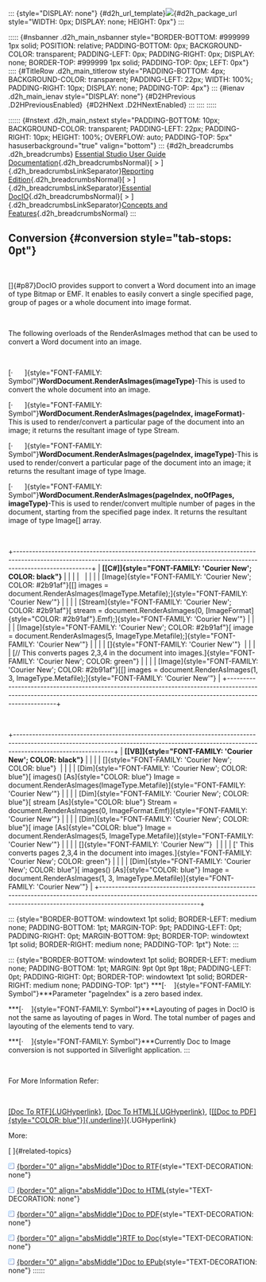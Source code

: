 ::: {style="DISPLAY: none"}
[](ms-xhelp:///?Id=d2h_url_template){#d2h_url_template}![](!package_url!){#d2h_package_url style="WIDTH: 0px; DISPLAY: none; HEIGHT: 0px"}
:::

::::: {#nsbanner .d2h_main_nsbanner style="BORDER-BOTTOM: #999999 1px solid; POSITION: relative; PADDING-BOTTOM: 0px; BACKGROUND-COLOR: transparent; PADDING-LEFT: 0px; PADDING-RIGHT: 0px; DISPLAY: none; BORDER-TOP: #999999 1px solid; PADDING-TOP: 0px; LEFT: 0px"}
:::: {#TitleRow .d2h_main_titlerow style="PADDING-BOTTOM: 4px; BACKGROUND-COLOR: transparent; PADDING-LEFT: 22px; WIDTH: 100%; PADDING-RIGHT: 10px; DISPLAY: none; PADDING-TOP: 4px"}
::: {#ienav .d2h_main_ienav style="DISPLAY: none"}
[](ms-xhelp:///?Id=830bfab2-bf77-4845-bc33-4b15be1e5184){#D2HPrevious .D2HPreviousEnabled}  [](ms-xhelp:///?Id=39b8b7d5-49f4-4f25-99cc-5f73502e23e4){#D2HNext .D2HNextEnabled}
:::
::::
:::::

:::::: {#nstext .d2h_main_nstext style="PADDING-BOTTOM: 10px; BACKGROUND-COLOR: transparent; PADDING-LEFT: 22px; PADDING-RIGHT: 10px; HEIGHT: 100%; OVERFLOW: auto; PADDING-TOP: 5px" hasuserbackground="true" valign="bottom"}
::: {#d2h_breadcrumbs .d2h_breadcrumbs}
[Essential Studio User Guide Documentation](ms-xhelp:///?Id=12457748-09e3-4d74-a240-8e049cedf030){.d2h_breadcrumbsNormal}[ \> ]{.d2h_breadcrumbsLinkSeparator}[Reporting Edition](ms-xhelp:///?Id=027aa5b6-6676-4f93-ad23-c20e8c45792e){.d2h_breadcrumbsNormal}[ \> ]{.d2h_breadcrumbsLinkSeparator}[Essential DocIO](ms-xhelp:///?Id=b88d77b3-4c51-460f-a761-d2ef6d5b0ca6){.d2h_breadcrumbsNormal}[ \> ]{.d2h_breadcrumbsLinkSeparator}[Concepts and Features](ms-xhelp:///?Id=c1881696-52ce-4414-9f3d-97433d8e9775){.d2h_breadcrumbsNormal}
:::

## Conversion {#conversion style="tab-stops: 0pt"}

 

[]{#p87}DocIO provides support to convert a Word document into an image of type Bitmap or EMF. It enables to easily convert a single specified page, group of pages or a whole document into image format.

 

The following overloads of the RenderAsImages method that can be used to convert a Word document into an image.

 

[·      ]{style="FONT-FAMILY: Symbol"}**WordDocument.RenderAsImages(imageType)**-This is used to convert the whole document into an image.

[·      ]{style="FONT-FAMILY: Symbol"}**WordDocument.RenderAsImages(pageIndex, imageFormat)**-This is used to render/convert a particular page of the document into an image; it returns the resultant image of type Stream.

[·      ]{style="FONT-FAMILY: Symbol"}**WordDocument.RenderAsImages(pageIndex, imageType)**-This is used to render/convert a particular page of the document into an image; it returns the resultant image of type Image.

[·      ]{style="FONT-FAMILY: Symbol"}**WordDocument.RenderAsImages(pageIndex, noOfPages, imageType)**-This is used to render/convert multiple number of pages in the document, starting from the specified page index. It returns the resultant image of type Image\[\] array.

 

+------------------------------------------------------------------------------------------------------------------------------------------------------------------------------------+
| **[\[C#\]]{style="FONT-FAMILY: 'Courier New'; COLOR: black"}**                                                                                                                     |
|                                                                                                                                                                                    |
|                                                                                                                                                                                    |
|                                                                                                                                                                                    |
| [Image]{style="FONT-FAMILY: 'Courier New'; COLOR: #2b91af"}[\[\] images = document.RenderAsImages(ImageType.Metafile);]{style="FONT-FAMILY: 'Courier New'"}                        |
|                                                                                                                                                                                    |
| [Stream]{style="FONT-FAMILY: 'Courier New'; COLOR: #2b91af"}[ stream = document.RenderAsImages(0, [ImageFormat]{style="COLOR: #2b91af"}.Emf);]{style="FONT-FAMILY: 'Courier New'"} |
|                                                                                                                                                                                    |
| [Image]{style="FONT-FAMILY: 'Courier New'; COLOR: #2b91af"}[ image = document.RenderAsImages(5, ImageType.Metafile);]{style="FONT-FAMILY: 'Courier New'"}                          |
|                                                                                                                                                                                    |
| []{style="FONT-FAMILY: 'Courier New'"}                                                                                                                                             |
|                                                                                                                                                                                    |
| [// This converts pages 2,3,4 in the document into images.]{style="FONT-FAMILY: 'Courier New'; COLOR: green"}                                                                      |
|                                                                                                                                                                                    |
| [Image]{style="FONT-FAMILY: 'Courier New'; COLOR: #2b91af"}[\[\] images = document.RenderAsImages(1, 3, ImageType.Metafile);]{style="FONT-FAMILY: 'Courier New'"}                  |
+------------------------------------------------------------------------------------------------------------------------------------------------------------------------------------+

 

+-------------------------------------------------------------------------------------------------------------------------------------------------------------------------------------------+
| **[\[VB\]]{style="FONT-FAMILY: 'Courier New'; COLOR: black"}**                                                                                                                            |
|                                                                                                                                                                                           |
| []{style="FONT-FAMILY: 'Courier New'; COLOR: blue"}                                                                                                                                       |
|                                                                                                                                                                                           |
| [Dim]{style="FONT-FAMILY: 'Courier New'; COLOR: blue"}[ images() [As]{style="COLOR: blue"} Image = document.RenderAsImages(ImageType.Metafile)]{style="FONT-FAMILY: 'Courier New'"}       |
|                                                                                                                                                                                           |
| [Dim]{style="FONT-FAMILY: 'Courier New'; COLOR: blue"}[ stream [As]{style="COLOR: blue"} Stream = document.RenderAsImages(0, ImageFormat.Emf)]{style="FONT-FAMILY: 'Courier New'"}        |
|                                                                                                                                                                                           |
| [Dim]{style="FONT-FAMILY: 'Courier New'; COLOR: blue"}[ image [As]{style="COLOR: blue"} Image = document.RenderAsImages(5, ImageType.Metafile)]{style="FONT-FAMILY: 'Courier New'"}       |
|                                                                                                                                                                                           |
| []{style="FONT-FAMILY: 'Courier New'"}                                                                                                                                                    |
|                                                                                                                                                                                           |
| [\' This converts pages 2,3,4 in the document into images.]{style="FONT-FAMILY: 'Courier New'; COLOR: green"}                                                                             |
|                                                                                                                                                                                           |
| [Dim]{style="FONT-FAMILY: 'Courier New'; COLOR: blue"}[ images() [As]{style="COLOR: blue"} Image = document.RenderAsImages(1, 3, ImageType.Metafile)]{style="FONT-FAMILY: 'Courier New'"} |
+-------------------------------------------------------------------------------------------------------------------------------------------------------------------------------------------+

::: {style="BORDER-BOTTOM: windowtext 1pt solid; BORDER-LEFT: medium none; PADDING-BOTTOM: 1pt; MARGIN-TOP: 9pt; PADDING-LEFT: 0pt; PADDING-RIGHT: 0pt; MARGIN-BOTTOM: 9pt; BORDER-TOP: windowtext 1pt solid; BORDER-RIGHT: medium none; PADDING-TOP: 1pt"}
Note:
:::

::: {style="BORDER-BOTTOM: windowtext 1pt solid; BORDER-LEFT: medium none; PADDING-BOTTOM: 1pt; MARGIN: 9pt 0pt 9pt 18pt; PADDING-LEFT: 0pt; PADDING-RIGHT: 0pt; BORDER-TOP: windowtext 1pt solid; BORDER-RIGHT: medium none; PADDING-TOP: 1pt"}
***[·    ]{style="FONT-FAMILY: Symbol"}***Parameter \"pageIndex\" is a zero based index.

***[·    ]{style="FONT-FAMILY: Symbol"}***Layouting of pages in DocIO is not the same as layouting of pages in Word. The total number of pages and layouting of the elements tend to vary.

***[·    ]{style="FONT-FAMILY: Symbol"}***Currently Doc to Image conversion is not supported in Silverlight application.
:::

 

For More Information Refer:

 

[[Doc To RTF]{.UGHyperlink}](ms-xhelp:///?Id=39b8b7d5-49f4-4f25-99cc-5f73502e23e4), [[Doc To HTML]{.UGHyperlink}](ms-xhelp:///?Id=39b8b7d5-49f4-4f25-99cc-5f73502e23e4), [[[[Doc to PDF]{style="COLOR: blue"}]{.underline}](ms-xhelp:///?Id=bfab51b5-a6ff-477f-b687-e232fed1351a)]{.UGHyperlink}

More:

[ ]{#related-topics}

[![](button.gif){border="0" align="absMiddle"}Doc to RTF](ms-xhelp:///?Id=39b8b7d5-49f4-4f25-99cc-5f73502e23e4){style="TEXT-DECORATION: none"}

[![](button.gif){border="0" align="absMiddle"}Doc to HTML](ms-xhelp:///?Id=bfab51b5-a6ff-477f-b687-e232fed1351a){style="TEXT-DECORATION: none"}

[![](button.gif){border="0" align="absMiddle"}Doc to PDF](ms-xhelp:///?Id=0d329b33-6836-4156-8525-0a27036606c3){style="TEXT-DECORATION: none"}

[![](button.gif){border="0" align="absMiddle"}RTF to Doc](ms-xhelp:///?Id=d319004c-2e35-4a3b-a678-f20ff87d563f){style="TEXT-DECORATION: none"}

[![](button.gif){border="0" align="absMiddle"}Doc to EPub](ms-xhelp:///?Id=41178bf6-e8e5-4eaf-a650-b7c95f241600){style="TEXT-DECORATION: none"}
::::::
